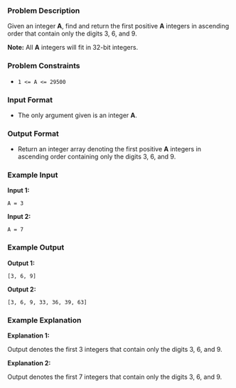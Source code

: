 ### Problem Description

Given an integer **A**, find and return the first positive **A** integers in ascending order that contain only the digits 3, 6, and 9.

**Note:** All **A** integers will fit in 32-bit integers.

### Problem Constraints

- `1 <= A <= 29500`

### Input Format

- The only argument given is an integer **A**.

### Output Format

- Return an integer array denoting the first positive **A** integers in ascending order containing only the digits 3, 6, and 9.

### Example Input

**Input 1:**

```
A = 3
```

**Input 2:**

```
A = 7
```

### Example Output

**Output 1:**

```
[3, 6, 9]
```

**Output 2:**

```
[3, 6, 9, 33, 36, 39, 63]
```

### Example Explanation

**Explanation 1:**

Output denotes the first 3 integers that contain only the digits 3, 6, and 9.

**Explanation 2:**

Output denotes the first 7 integers that contain only the digits 3, 6, and 9.